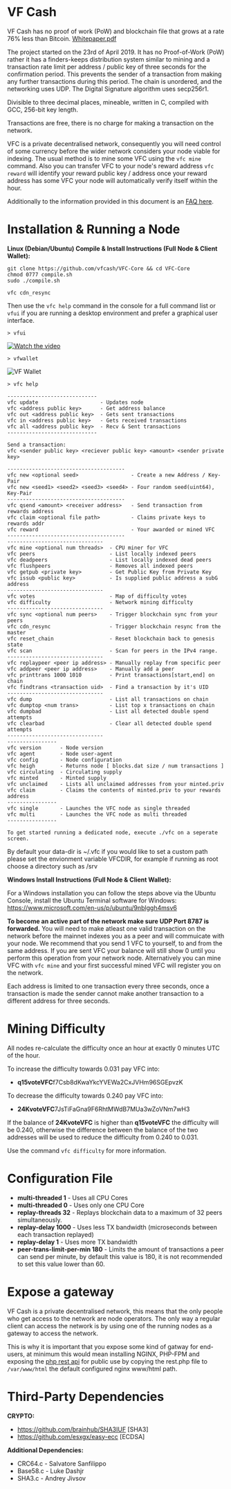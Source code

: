# VF Cash
VF Cash has no proof of work (PoW) and blockchain file that grows at a rate 76% less than Bitcoin. [Whitepaper.pdf](https://github.com/vfcash/RELEASES/blob/master/vfcash.pdf)

The project started on the 23rd of April 2019. It has no Proof-of-Work (PoW) rather it has a finders-keeps distribution system similar to mining and a transaction rate limit per address / public key of three seconds for the confirmation period. This prevents the sender of a transaction from making any further transactions during this period. The chain is unordered, and the networking uses UDP. The Digital Signature algorithm uses secp256r1.

Divisible to three decimal places, mineable, written in C, compiled with GCC, 256-bit key length.

Transactions are free, there is no charge for making a transaction on the network.

VFC is a private decentralised network, consequently you will need control of some currency before the wider network considers your node viable for indexing. The usual method is to mine some VFC using the `vfc mine` command. Also you can transfer VFC to your node's reward address `vfc reward` will identify your reward public key / address once your reward address has some VFC your node will automatically verify itself within the hour.

Additionally to the information provided in this document is an [FAQ here](https://github.com/vfcash/Assets/blob/master/README.md).

# Installation & Running a Node

**Linux (Debian/Ubuntu) Compile & Install Instructions (Full Node & Client Wallet):**
```
git clone https://github.com/vfcash/VFC-Core && cd VFC-Core
chmod 0777 compile.sh
sudo ./compile.sh

vfc cdn_resync
```
Then use the `vfc help` command in the console for a full command list or `vfui` if you are running a desktop environment and prefer a graphical user interface.

```> vfui```

[![Watch the video](https://raw.githubusercontent.com/vfcash/RELEASES/master/vfui.png)](https://raw.githubusercontent.com/vfcash/RELEASES/master/vfui.mp4)

```> vfwallet```

![VF Wallet](https://github.com/vfcash/RELEASES/blob/master/vfwallet.jpg)

```
> vfc help

-----------------------------
vfc update                    - Updates node
vfc <address public key>      - Get address balance
vfc out <address public key>  - Gets sent transactions
vfc in <address public key>   - Gets received transactions
vfc all <address public key>  - Recv & Sent transactions
-----------------------------

Send a transaction:
vfc <sender public key> <reciever public key> <amount> <sender private key>

--------------------------------------
vfc new <optional seed>                 - Create a new Address / Key-Pair
vfc new <seed1> <seed2> <seed3> <seed4> - Four random seed(uint64), Key-Pair
--------------------------------------
vfc qsend <amount> <receiver address>   - Send transaction from rewards address
vfc claim <optional file path>          - Claims private keys to rewards addr
vfc reward                              - Your awarded or mined VFC
--------------------------------------
-------------------------------
vfc mine <optional num threads>  - CPU miner for VFC
vfc peers                        - List locally indexed peers
vfc deadpeers                    - List locally indexed dead peers
vfc flushpeers                   - Removes all indexed peers
vfc getpub <private key>         - Get Public Key from Private Key
vfc issub <public key>           - Is supplied public address a subG address
-------------------------------
vfc votes                        - Map of difficulty votes
vfc difficulty                   - Network mining difficulty
-------------------------------
vfc sync <optional num peers>    - Trigger blockchain sync from your peers
vfc cdn_resync                   - Trigger blockchain resync from the master
vfc reset_chain                  - Reset blockchain back to genesis state
vfc scan                         - Scan for peers in the IPv4 range.
-------------------------------
vfc replaypeer <peer ip address> - Manually replay from specific peer
vfc addpeer <peer ip address>    - Manually add a peer
vfc printtrans 1000 1010         - Print transactions[start,end] on chain
vfc findtrans <transaction uid>  - Find a transaction by it's UID
-------------------------------
vfc dump                         - List all transactions on chain
vfc dumptop <num trans>          - List top x transactions on chain
vfc dumpbad                      - List all detected double spend attempts
vfc clearbad                     - Clear all detected double spend attempts
-------------------------------
----------------
vfc version      - Node version
vfc agent        - Node user-agent
vfc config       - Node configuration
vfc heigh        - Returns node [ blocks.dat size / num transactions ]
vfc circulating  - Circulating supply
vfc minted       - Minted supply
vfc unclaimed    - Lists all unclaimed addresses from your minted.priv
vfc claim        - Claims the contents of minted.priv to your rewards address
----------------
vfc single       - Launches the VFC node as single threaded
vfc multi        - Launches the VFC node as multi threaded
----------------

To get started running a dedicated node, execute ./vfc on a seperate screen.
```

By default your data-dir is ~/.vfc if you would like to set a custom path please set the envionment variable VFCDIR, for example if running as root choose a directory such as /srv

**Windows Install Instructions (Full Node & Client Wallet):**

For a Windows installation you can follow the steps above via the Ubuntu Console, install the Ubuntu Terminal software for Windows: https://www.microsoft.com/en-us/p/ubuntu/9nblggh4msv6

**To become an active part of the network make sure UDP Port 8787 is forwarded.** You will need to make atleast one valid transaction on the network before the mainnet indexes you as a peer and will commuicate with your node. We recommend that you send 1 VFC to yourself, to and from the same address. If you are sent VFC your balance will still show 0 until you perform this operation from your network node. Alternatively you can mine VFC with `vfc mine` and your first successful mined VFC will register you on the network. 

Each address is limited to one transaction every three seconds, once a transaction is made the sender cannot make another transaction to a different address for three seconds.

# Mining Difficulty
All nodes re-calculate the difficulty once an hour at exactly 0 minutes UTC of the hour.

To increase the difficulty towards 0.031 pay VFC into:
- **q15voteVFC**f7Csb8dKwaYkcYVEWa2CxJVHm96SGEpvzK

To decrease the difficulty towards 0.240 pay VFC into:
- **24KvoteVFC**7JsTiFaGna9F6RhtMWdB7MUa3wZoVNm7wH3

If the balance of **24KvoteVFC** is higher than **q15voteVFC** the difficulty will be 0.240, otherwise the difference between the balance of the two addresses will be used to reduce the difficulty from 0.240 to 0.031.

Use the command ```vfc difficulty``` for more information.

# Configuration File
- **multi-threaded 1**  - Uses all CPU Cores
- **multi-threaded 0**  - Uses only one CPU Core
- **replay-threads 32** - Replays blockchain data to a maximum of 32 peers simultaneously.
- **replay-delay 1000** - Uses less TX bandwidth (microseconds between each transaction replayed)
- **replay-delay 1**    - Uses more TX bandwidth
- **peer-trans-limit-per-min 180** - Limits the amount of transactions a peer can send per minute, by default this value is 180, it is not recommended to set this value lower than 60.

# Expose a gateway
VF Cash is a private decentralised network, this means that the only people who get access to the network are node operators. The only way a regular client can access the network is by using one of the running nodes as a gateway to access the network.

This is why it is important that you expose some kind of gatway for end-users, at minimum this would mean installing NGINX, PHP-FPM and exposing the [php rest api](https://github.com/vfcash/VFC-PHP-API/blob/master/rest.php) for public use by copying the rest.php file to `/var/www/html` the default configured nginx www/html path.

# Third-Party Dependencies

**CRYPTO:**
- https://github.com/brainhub/SHA3IUF   [SHA3]
- https://github.com/esxgx/easy-ecc     [ECDSA]

**Additional Dependencies:**
- CRC64.c - Salvatore Sanfilippo
- Base58.c - Luke Dashjr
- SHA3.c - Andrey Jivsov


